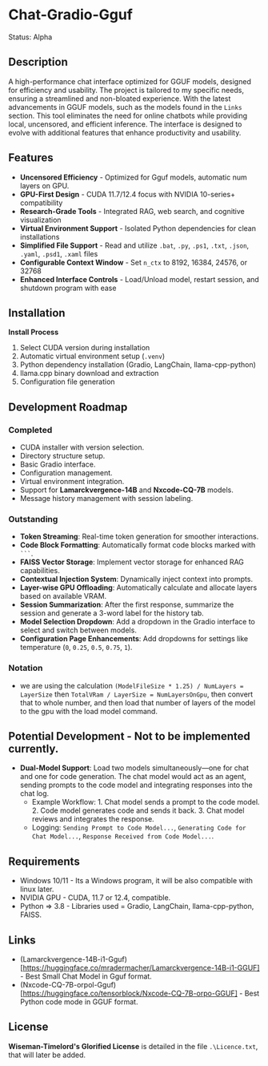 # Chat-Gradio-Gguf
Status: Alpha 

## Description
A high-performance chat interface optimized for GGUF models, designed for efficiency and usability. The project is tailored to my specific needs, ensuring a streamlined and non-bloated experience. With the latest advancements in GGUF models, such as the models found in the `Links` section. This tool eliminates the need for online chatbots while providing local, uncensored, and efficient inference. The interface is designed to evolve with additional features that enhance productivity and usability.

## Features
- **Uncensored Efficiency** - Optimized for Gguf models, automatic num layers on GPU.
- **GPU-First Design** - CUDA 11.7/12.4 focus with NVIDIA 10-series+ compatibility
- **Research-Grade Tools** - Integrated RAG, web search, and cognitive visualization
- **Virtual Environment Support** - Isolated Python dependencies for clean installations
- **Simplified File Support** - Read and utilize `.bat`, `.py`, `.ps1`, `.txt`, `.json`, `.yaml`, `.psd1`, `.xaml` files
- **Configurable Context Window** - Set `n_ctx` to 8192, 16384, 24576, or 32768
- **Enhanced Interface Controls** - Load/Unload model, restart session, and shutdown program with ease

## Installation
**Install Process**  
1. Select CUDA version during installation  
2. Automatic virtual environment setup (`.venv`)  
3. Python dependency installation (Gradio, LangChain, llama-cpp-python)  
4. llama.cpp binary download and extraction  
5. Configuration file generation  

## Development Roadmap
### Completed  
- CUDA installer with version selection.  
- Directory structure setup.  
- Basic Gradio interface.  
- Configuration management.  
- Virtual environment integration.  
- Support for **Lamarckvergence-14B** and **Nxcode-CQ-7B** models.  
- Message history management with session labeling.  
### Outstanding  
- **Token Streaming**: Real-time token generation for smoother interactions.  
- **Code Block Formatting**: Automatically format code blocks marked with ` ``` `.  
- **FAISS Vector Storage**: Implement vector storage for enhanced RAG capabilities.  
- **Contextual Injection System**: Dynamically inject context into prompts.  
- **Layer-wise GPU Offloading**: Automatically calculate and allocate layers based on available VRAM.  
- **Session Summarization**: After the first response, summarize the session and generate a 3-word label for the history tab.  
- **Model Selection Dropdown**: Add a dropdown in the Gradio interface to select and switch between models.  
- **Configuration Page Enhancements**: Add dropdowns for settings like temperature (`0`, `0.25`, `0.5`, `0.75`, `1`).  

### Notation
- we are using the calculation `(ModelFileSize * 1.25) / NumLayers = LayerSize` then `TotalVRam / LayerSize = NumLayersOnGpu`, then convert that to whole number, and then load that number of layers of the model to the gpu with the load model command.

## Potential Development - Not to be implemented currently.
- **Dual-Model Support**: Load two models simultaneously—one for chat and one for code generation. The chat model would act as an agent, sending prompts to the code model and integrating responses into the chat log.  
  - Example Workflow: 1. Chat model sends a prompt to the code model. 2. Code model generates code and sends it back. 3. Chat model reviews and integrates the response.  
  - Logging: `Sending Prompt to Code Model...`, `Generating Code for Chat Model...`, `Response Received from Code Model...`.

## Requirements
- Windows 10/11 - Its a Windows program, it will be also compatible with linux later.
- NVIDIA GPU - CUDA, 11.7 or 12.4, compatible.
- Python => 3.8 - Libraries used = Gradio, LangChain, llama-cpp-python, FAISS.

## Links
- (Lamarckvergence-14B-i1-Gguf)[https://huggingface.co/mradermacher/Lamarckvergence-14B-i1-GGUF] - Best Small Chat Model in Gguf format.
- (Nxcode-CQ-7B-orpol-Gguf)[https://huggingface.co/tensorblock/Nxcode-CQ-7B-orpo-GGUF] - Best Python code mode in GGUF format.

## License
**Wiseman-Timelord's Glorified License** is detailed in the file `.\Licence.txt`, that will later be added.

